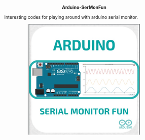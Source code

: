 <p align="center"><b>Arduino-SerMonFun</b></p>


Interesting codes for playing around with arduino serial monitor.

<p align="center">
<img width="350" height="350" src=/schematics/ArduinoSerialMonitorFun.jpg>
  </p>
